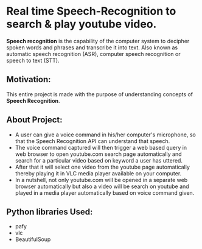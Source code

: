 # Real time Speech-Recognition to search & play youtube video.

**Speech recognition** is the capability of the computer system to decipher spoken words and phrases and transcribe it into text. Also known as automatic speech recognition (ASR), computer speech recognition or speech to text (STT).

## Motivation:

This entire project is made with the purpose of understanding concepts of **Speech Recognition**.

## About Project:

- A user can give a voice command in his/her computer's microphone, so that the Speech Recognition API can understand that speech. 
- The voice command captured will then trigger a web based query in web browser to open youtube.com search page automatically and search for a particular video based on keyword a user has uttered. 
- After that it will select one video from the youtube page automatically thereby playing it in VLC media player available on your computer. 
- In a nutshell, not only youtube.com will be opened in a separate web browser automatically but also a video will be search on youtube and played in a media player automatically based on voice command given.

## Python libraries Used:

- pafy
- vlc
- BeautifulSoup




